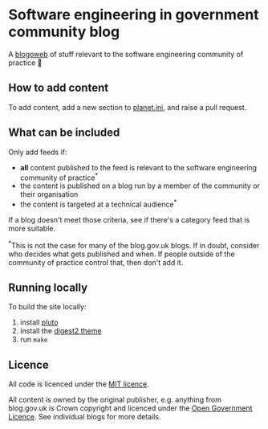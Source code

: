 # Software engineering in government community blog

A [blogoweb](https://xkcd.com/181/) of stuff relevant to the software engineering community of practice 👾

## How to add content
To add content, add a new section to [planet.ini](./planet.ini), and raise a pull request.

## What can be included
Only add feeds if:

- **all** content published to the feed is relevant to the software engineering community of practice<sup>*</sup>
- the content is published on a blog run by a member of the community or their organisation
- the content is targeted at a technical audience<sup>*</sup>

If a blog doesn't meet those criteria, see if there's a category feed that is more suitable.

<sup>*</sup>This is not the case for many of the blog.gov.uk blogs. If in doubt, consider who decides what gets published and when. If people outside of the community of practice control that, then don't add it.

## Running locally
To build the site locally:
1. install [pluto](https://feedreader.github.io/)
2. install the [digest2 theme](https://github.com/software-engineering-in-government/planet-digest)
3. run `make`

## Licence
All code is licenced under the [MIT licence](https://opensource.org/licenses/MIT).

All content is owned by the original publisher, e.g. anything from blog.gov.uk is Crown copyright and licenced under the [Open Government Licence](https://www.nationalarchives.gov.uk/doc/open-government-licence/version/3/). See individual blogs for more details.
